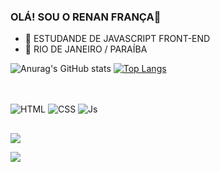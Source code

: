 ### OLÁ! SOU O RENAN FRANÇA👋

- 🔭 ESTUDANDE DE  JAVASCRIPT FRONT-END 
- 🌱 RIO DE JANEIRO / PARAÍBA 

![Anurag's GitHub stats](https://github-readme-stats.vercel.app/api?username=renanfranca27&show_icons=true&theme=dark)
[![Top Langs](https://github-readme-stats.vercel.app/api/top-langs/?username=renanfranca27&layout=compact)](https://github.com/anuraghazra/github-readme-stats)
##
</div>
<div style="display: inline_block"><br>
  <img align="center" alt="HTML"  src="https://img.shields.io/badge/HTML5-E34F26?style=for-the-badge&logo=html5&logoColor=white">
  <img align="center" alt="CSS"  src="https://img.shields.io/badge/CSS3-1572B6?style=for-the-badge&logo=css3&logoColor=white">
   <img align="center" alt="Js"  src="https://img.shields.io/badge/JavaScript-F7DF1E?style=for-the-badge&logo=javascript&logoColor=black">
</div>

##
<div>
<a href="https://instagram.com/renan.si1va/" target="_blank"><img src="https://img.shields.io/badge/-Instagram-%23E4405F?style=for-the-badge&logo=instagram&logoColor=white" target="_blank"></a>
  
 <a href="https://github.com/renanfranca27" target="_blank"><img src="https://img.shields.io/badge/GitHub-100000?style=for-the-badge&logo=github&logoColor=white" target="_blank"></a>
</div>
